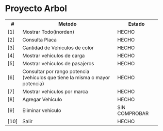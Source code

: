 <table>
    <thead><h1>Proyecto Arbol</h1></thead>
    <tbody>
        <tr>
            <th>#</th>
            <th>Metodo</th>
            <th>Estado</th>
        </tr>
        <tr><td>[1]</td><td>Mostrar Todo(inorden)</td><td>HECHO</td></tr> 
        <tr><td>[2]</td><td>Consulta Placa</td><td>HECHO</td></tr> 
        <tr><td>[3]</td><td>Cantidad de Vehiculos de color</td><td>HECHO</td></tr> 
        <tr><td>[4]</td><td>Mostrar vehiculos de carga</td><td>HECHO</td></tr> 
        <tr><td>[5]</td><td>Mostrar vehiculos de pasajeros</td><td>HECHO</td></tr> 
        <tr><td>[6]</td><td>Consultar por rango potencia<br>(vehiculos que tiene la misma o mayor potencia)</td><td>HECHO</td></tr> 
        <tr><td>[7]</td><td>Mostrar vehiculos por marca</td><td>HECHO</td></tr> 
        <tr><td>[8]</td><td>Agregar Vehiculo</td><td>HECHO</td></tr> 
        <tr><td>[9]</td><td>Eliminar vehiculo</td><td>SIN COMPROBAR</td></tr> 
        <tr><td>[10]</td><td>Salir</td><td>HECHO</td></tr> 
    </tbody>
</table>